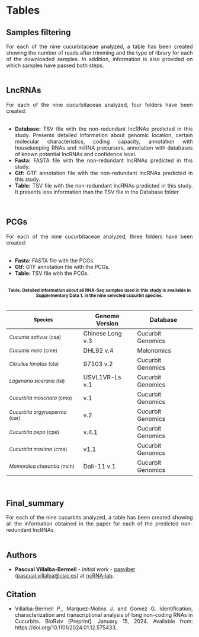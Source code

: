 # Tables

## Samples filtering

<div align="justify">For each of the nine cucurbitaceae analyzed, a table has been created showing the number of reads after trimming and the type of library for each of the downloaded samples. In addition, information is also provided on which samples have passed both steps.</div><br />

## LncRNAs

<div align="justify">For each of the nine cucurbitaceae analyzed, four folders have been created:</div><br />

 - <div align="justify"><b>Database:</b> TSV file with the non-redundant lncRNAs predicted in this study. Presents detailed information about genomic location, certain molecular characteristics, coding capacity, annotation with housekeeping RNAs and miRNA precursors, annotation with databases of known potential lncRNAs and confidence level.</div>
 - <div align="justify"><b>Fasta:</b> FASTA file with the non-redundant lncRNAs predicted in this study.</div>
 - <div align="justify"><b>Gtf:</b> GTF annotation file with the non-redundant lncRNAs predicted in this study.</div>
 - <div align="justify"><b>Table:</b> TSV file with the non-redundant lncRNAs predicted in this study. It presents less information than the TSV file in the Database folder. </div>

<br />

## PCGs

 <div align="justify">For each of the nine cucurbitaceae analyzed, three folders have been created:</div><br />
  
 - <div align="justify"><b>Fasta:</b> FASTA file with the PCGs.</div>
 - <div align="justify"><b>Gtf:</b> GTF annotation file with the PCGs.</div>
 - <div align="justify"><b>Table:</b> TSV file with the PCGs.</div>

<br />

<div align="center"> <sub><b>Table: Detailed information about all RNA-Seq samples used in this study is available in Supplementary Data 1. in the nine selected cucurbit species.</b></sub> </div>

<br />

| <sub>Species</sub>                        | </sub>Genome Version</sub>    | </sub>Database</sub>           |
|-------------------------------------------|-------------------|--------------------|
| <sub>*Cucumis sativus* (csa)</sub>        | </sub>Chinese Long v.3</sub>  | </sub>Cucurbit Genomics</sub>  |
| <sub>*Cucumis melo* (cme)</sub>           | </sub>DHL92 v.4</sub>         | </sub>Melonomics</sub>         |
| <sub>*Citrullus lanatus* (cla)</sub>      | </sub>97103 v.2</sub>         | </sub>Cucurbit Genomics</sub>  |
| <sub>*Lagenaria siceraria* (lsi)</sub>    | </sub>USVL1VR-Ls v.1</sub>    | </sub>Cucurbit Genomics</sub>  |
| <sub>*Cucurbita moschata* (cmo)</sub>     | </sub>v.1</sub>               | </sub>Cucurbit Genomics</sub>  |
| <sub>*Cucurbita argyrosperma* (car)</sub> | </sub>v.2</sub>               | </sub>Cucurbit Genomics</sub>  |
| <sub>*Cucurbita pepo* (cpe)</sub>         | </sub>v.4.1</sub>             | </sub>Cucurbit Genomics</sub>  |
| <sub>*Cucurbita maxima* (cma)</sub>       | </sub>v1.1</sub>              | </sub>Cucurbit Genomics</sub>  |
| <sub>*Momordica charantia* (mch)</sub>    | </sub>Dali-11 v.1</sub>       | </sub>Cucurbit Genomics</sub>  |

<br />

## Final_summary

<div align="justify">For each of the nine cucurbits analyzed, a table has been created showing all the information obtained in the paper for each of the predicted non-redundant lncRNAs.</div><br />

## Authors

* **Pascual Villalba-Bermell** - *Initial work* - [pasviber](https://github.com/pasviber) (pascual.villalba@csic.es) at [ncRNA-lab](https://github.com/ncRNA-lab).<br />

## Citation

* <div align="justify"> Villalba-Bermell P., Marquez-Molins J. and Gomez G. Identification, characterization and transcriptional analysis of long non-coding RNAs in Cucurbits. BioRxiv [Preprint]. January 15, 2024. Available from: https://doi.org/10.1101/2024.01.12.575433. </div>

